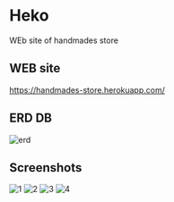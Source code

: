 # Heko
WEb site of handmades store
<br />
## WEB site
https://handmades-store.herokuapp.com/
<br />
## ERD DB
![erd](https://user-images.githubusercontent.com/49130964/172020783-1598d0ff-bc5c-4266-89f6-7fd40f2029a5.png)
<br />
## Screenshots
![1](https://user-images.githubusercontent.com/49130964/172018030-d2f9b4e1-36d4-4af6-ade9-70d4e9f49bf2.png)
![2](https://user-images.githubusercontent.com/49130964/172018033-e0d1c0fb-900e-491f-8c59-7021a6703385.png)
![3](https://user-images.githubusercontent.com/49130964/172018036-e436c7e8-dc09-46db-af24-af9e2462813e.png)
![4](https://user-images.githubusercontent.com/49130964/172018043-d02fed0a-dda1-4233-9e47-5fd6b8821fee.png)
<br />
